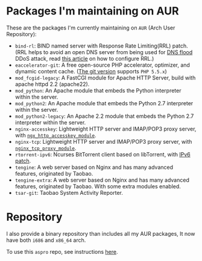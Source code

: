 Packages I'm maintaining on AUR
======

These are the packages I'm currently maintaining on `AUR` (Arch User Repository):

* `bind-rl`: BIND named server with Response Rate Limiting(RRL) patch. (RRL helps to avoid an open DNS server from being used for [DNS flood](http://blog.cloudflare.com/the-ddos-that-knocked-spamhaus-offline-and-ho) DDoS attack, read [this article](http://www.redbarn.org/dns/ratelimits) on how to configure RRL.)
* `eaccelerator-git`: A free open-source PHP accelerator, optimizer, and dynamic content cache. ([The git version](https://github.com/eaccelerator/eaccelerator) supports `PHP 5.5.x`)
* `mod_fcgid-legacy`: A FastCGI module for Apache HTTP Server, build with apache httpd 2.2 (apache22).
* `mod_python`: An Apache module that embeds the Python interpreter within the server.
* `mod_python2`: An Apache module that embeds the Python 2.7 interpreter within the server.
* `mod_python2-legacy`: An Apache 2.2 module that embeds the Python 2.7 interpreter within the server.
* `nginx-accesskey`: Lightweight HTTP server and IMAP/POP3 proxy server, with [`ngx_http_accesskey_module`](http://wiki.nginx.org/HttpAccessKeyModule).
* `nginx-tcp`: Lightweight HTTP server and IMAP/POP3 proxy server, with [`nginx_tcp_proxy_module`](https://github.com/yaoweibin/nginx_tcp_proxy_module).
* `rtorrent-ipv6`: Ncurses BitTorrent client based on libTorrent, with [IPv6 patch](https://github.com/JohnFlowerful/rtorrent-ipv6-patches/blob/master/rtorrent-0.9.4-tar.patch).
* `tengine`: A web server based on Nginx and has many advanced features, originated by Taobao.
* `tengine-extra`: A web server based on Nginx and has many advanced features, originated by Taobao. With some extra modules enabled.
* `tsar-git`: Taobao System Activity Reporter.

Repository
======

I also provide a binary repository than includes all my AUR packages, It now have both `i686` and `x86_64` arch.

To use this `aspro` repo, see instructions [here](https://github.com/AstroProfundis/abs-build).
